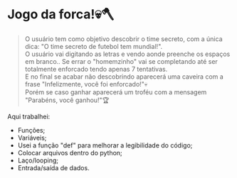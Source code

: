<h1>Jogo da forca!💀🪓</h1

>> O usuário tem como objetivo descobrir o time secreto, com a única dica: "O time secreto de futebol tem mundial!". 
<br> O usuário vai digitando as letras e vendo aonde preenche os espaços em branco.. Se errar o "homemzinho" vai se completando até ser totalmente enforcado tendo apenas 7 tentativas. 
<br> E no final se acabar não descobrindo aparecerá uma caveira com a frase "Infelizmente, você foi enforcado!"💀
<br> Porém se caso ganhar aparecerá um troféu com a mensagem "Parabéns, você ganhou!"🏆

Aqui trabalhei:
+ Funções;
+ Variáveis;
+ Usei a função "def" para melhorar a legibilidade do código;
+ Colocar arquivos dentro do python;
+ Laço/looping;
+ Entrada/saída de dados.
  
